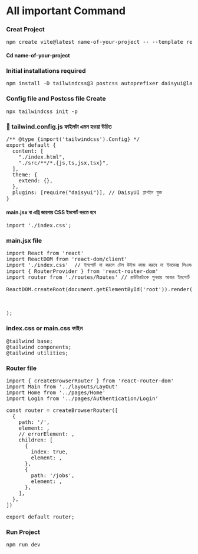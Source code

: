 # All important Command


### Creat Project

<!-- 
<pre lang="markdown">C o m m a n d</pre>
 -->
<pre lang="markdown">npm create vite@latest name-of-your-project -- --template react</pre>

#### Cd name-of-your-project


### Initial installations required
<pre lang="markdown">npm install -D tailwindcss@3 postcss autoprefixer daisyui@latest</pre>


### Config file and Postcss file Create
<pre lang="markdown">npx tailwindcss init -p</pre>


### 📄 tailwind.config.js ফাইলটা এমন হওয়া উচিত
<pre lang="markdown">/** @type {import('tailwindcss').Config} */
export default {
  content: [
    "./index.html",
    "./src/**/*.{js,ts,jsx,tsx}",
  ],
  theme: {
    extend: {},
  },
  plugins: [require("daisyui")], // DaisyUI প্লাগইন যুক্ত
}
</pre>

#### main.jsx বা এন্ট্রি জায়গায় CSS ইমপোর্ট  করতে হবে
<pre lang="markdown">import './index.css';</pre>


### main.jsx file
<pre lang="markdown">import React from 'react'
import ReactDOM from 'react-dom/client'
import './index.css'  // ইমপোর্ট না করলে টেল উইন্ড কাজ করবে না ইনডেক্স সিএসএস
import { RouterProvider } from 'react-router-dom'
import router from './routes/Routes' // রাউটারটাকে পুনরায় আবার ইমপোর্ট করতে হবে

ReactDOM.createRoot(document.getElementById('root')).render(
  <React.StrictMode>
        <RouterProvider router={router} />
  </React.StrictMode>
);</pre>

### index.css or main.css ফাইল
<pre lang="markdown">@tailwind base;
@tailwind components;
@tailwind utilities;</pre>


### Router file 
<pre lang="markdown">import { createBrowserRouter } from 'react-router-dom'
import Main from '../layouts/LayOut'
import Home from '../pages/Home'
import Login from '../pages/Authentication/Login'

const router = createBrowserRouter([
  {
    path: '/',
    element: <LayOut />,
    // errorElement: <ErrorPage />,
    children: [
      {
        index: true,
        element: <Home />,
      },
      {
        path: '/jobs',
        element: <Login />,
      },
    ],
  },
])

export default router;</pre>


### Run Project
<pre lang="markdown">npm run dev</pre>
